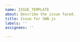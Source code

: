 ```yaml
---
name: ISSUE_TEMPLATE
about: Describe the issue faced.
title: Issue for SWB.js
labels: ''
assignees: ''

---
```



